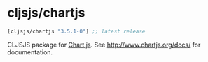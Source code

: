 # cljsjs/chartjs

[](dependency)
```clojure
[cljsjs/chartjs "3.5.1-0"] ;; latest release
```
[](/dependency)

CLJSJS package for [Chart.js](http://www.chartjs.org/). See http://www.chartjs.org/docs/ for documentation.
